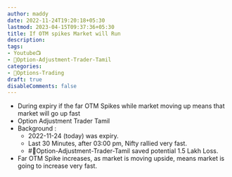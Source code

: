 ```yaml
---
author: maddy
date: 2022-11-24T19:20:18+05:30
lastmod: 2023-04-15T09:37:36+05:30
title: If OTM spikes Market will Run
description: 
tags:
- Youtube📺
- 🧔Option-Adjustment-Trader-Tamil 
categories: 
- 🤹Options-Trading
draft: true
disableComments: false
---
```

- During expiry if the far OTM Spikes while market moving up means that market will go up fast
- Option Adjustment Trader Tamil
- Background :
	- 2022-11-24 (today) was expiry.
	- Last 30 Minutes, after 03:00 pm, Nifty rallied very fast.
	- #🧔Option-Adjustment-Trader-Tamil saved potential 1.5 Lakh Loss.
- Far OTM Spike increases, as market is moving upside, means market is going to increase very fast.